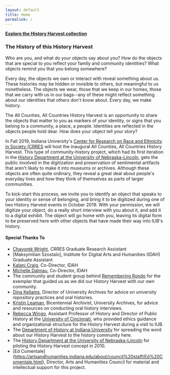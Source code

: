 ```yaml
---
layout: default
title: Home
permalink: /
---
```



**[Explore the History Harvest collection](items)**


### The History of this History Harvest


Who are you, and what do your objects say about you? How do the objects that are special to you reflect your family and community identities? What objects remind you that you belong somewhere?


Every day, the objects we own or interact with reveal something about us. These histories may be hidden or invisible to others, but meaningful to us nonetheless. The objects we wear, those that we keep in our homes, those that we carry with us in our bags--any of these might reflect something about our identities that others don't know about. Every day, we make history. 


The All Counties, All Countries History Harvest is an opportunity to share the objects that matter to you as markers of your identity, or signs that you belong to a community, a place, a people. Identities are reflected in the objects people hold dear. How does your object tell your story?


In Fall 2019, Indiana University's [Center for Research on Race and Ethnicity in Society (CRRES](http://crres.indiana.edu/) will host the inaugural All Counties, All Countries History Harvest. This type of community-history project, which had its first iteration in the [History Department at the University of Nebraska-Lincoln](https://history.unl.edu/history-harvest), gets the public involved in the digitization and preservation of sentimental artifacts that aren't likely to make it into museums or archives. Although these objects are often quite ordinary, they reveal a great deal about people's everyday lives and how they think of themselves as parts of larger communities.


To kick-start this process, we invite you to identify an object that speaks to your identity or sense of belonging, and bring it to be digitized during one of two History Harvest events in October 2019. With your permission, we will digitize your object, do a really short interview with you about it, and add it to a digital exhibit. The object will go home with you, leaving its digital form to be preserved here with other objects that have made their way into IUB's history.


#### Special Thanks To


- [Chavonté Wright](https://sociology.indiana.edu/about/graduate-students/wright-chavonte.html), CRRES Graduate Research Assistant
- [Maksymilian Szostalo], Institute for Digital Arts and Humanities (IDAH) Graduate Assistant
- [Kalani Craig](https://history.indiana.edu/faculty_staff/faculty/craig_kalani.html), Co-Director, IDAH
- [Michelle Dalmau](https://libraries.indiana.edu/michelle-dalmau), Co-Director, IDAH
- The community and student group behind [Remembering Rondo](http://rememberingrondo.org) for the exemplar that guided us as we did our History Harvest with our own community.
- [Dina Kellams](https://libraries.indiana.edu/dina-kellams), Director of University Archives for advice on university repository practices and oral histories.  
- [Kristin Leaman](https://libraries.indiana.edu/kristin-leaman), Bicentennial Archivist, University Archives, for advice and resources on conducting oral history interviews.
- [Rebecca Wingo](http://rebeccawingo.com), Assistant Professor of History and Director of Public History at the [University of Cincinnati](https://www.uc.edu), who provided ethics guidance and organizational structure for the History Harvest during a visit to IUB.
- The [Department of History at Indiana University](https://history.indiana.edu) for spreading the word about our History Harvest to the history community here.
- The [History Department at the University of Nebraska-Lincoln](https://history.unl.edu) for piloting the History Harvest concept in 2010.
- [Ed Comentale] (https://artsandhumanities.indiana.edu/about/council%20staff/Ed%20Comentale.html), Director, Arts and Humanities Council for material and intellectual support for this project. 
